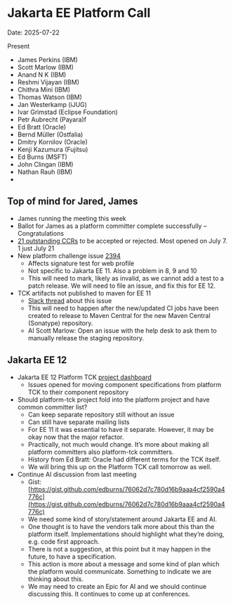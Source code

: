 # Jakarta EE Platform Call

Date: 2025-07-22

Present

- James Perkins (IBM)  
- Scott Marlow (IBM)  
- Anand N K (IBM)  
- Reshmi Vijayan (IBM)  
- Chithra Mini (IBM)  
- Thomas Watson (IBM)  
- Jan Westerkamp (iJUG)  
- Ivar Grimstad (Eclipse Foundation)  
- Petr Aubrecht (Payara)f  
- Ed Bratt (Oracle)  
- Bernd Müller (Ostfalia)  
- Dmitry Kornilov (Oracle)  
- Kenji Kazumura (Fujitsu)  
- Ed Burns (MSFT)  
- John Clingan (IBM)  
- Nathan Rauh (IBM)  
- 

## Top of mind for Jared, James

* James running the meeting this week  
* Ballot for James as a platform committer complete successfully – Congratulations  
* [21 outstanding CCRs](https://github.com/jakartaee/platform/issues?q=is%3Aissue%20state%3Aopen%20label%3Acertification%20-label%3Aaccepted) to be accepted or rejected.  Most opened on July 7\.  1 just July 21  
* New platform challenge issue [2394](https://github.com/jakartaee/platform-tck/issues/2394)  
  * Affects signature test for web profile  
  * Not specific to Jakarta EE 11\.  Also a problem in 8, 9 and 10  
  * This will need to mark, likely as invalid, as we cannot add a test to a patch release. We will need to file an issue, and fix this for EE 12\.  
* TCK artifacts not published to maven for EE 11  
  * [Slack thread](https://eclipsefoundationhq.slack.com/archives/C0131MLD538/p1752619730978869) about this issue  
  * This will need to happen after the new/updated CI jobs have been created to release to Maven Central for the new Maven Central (Sonatype) repository.  
  * AI Scott Marlow: Open an issue with the help desk to ask them to manually release the staging repository.

## Jakarta EE 12

* Jakarta EE 12 Platform TCK [project dashboard](https://github.com/orgs/jakartaee/projects/19)  
  * Issues opened for moving component specifications from platform TCK to their component repository  
* Should platform-tck project fold into the platform project and have common committer list?  
  * Can keep separate repository still without an issue  
  * Can still have separate mailing lists  
  * For EE 11 it was essential to have it separate. However, it may be okay now that the major refactor.  
  * Practically, not much would change. It’s more about making all platform committers also platform-tck committers.  
  * History from Ed Bratt: Oracle had different terms for the TCK itself.  
  * We will bring this up on the Platform TCK call tomorrow as well.  
* Continue AI discussion from last meeting  
  * Gist:  [https://gist.github.com/edburns/76062d7c780d16b9aaa4cf2590a4776c](https://gist.github.com/edburns/76062d7c780d16b9aaa4cf2590a4776c)   
  * We need some kind of story/statement around Jakarta EE and AI.  
  * One thought is to have the vendors talk more about this than the platform itself. Implementations should highlight what they’re doing, e.g. code first approach.  
  * There is not a suggestion, at this point but it may happen in the future, to have a specification.  
  * This action is more about a message and some kind of plan which the platform would communicate. Something to indicate we are thinking about this.  
  * We may need to create an Epic for AI and we should continue discussing this. It continues to come up at conferences.  
 
